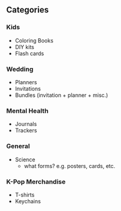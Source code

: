 ## Categories
### Kids
- Coloring Books
- DIY kits
- Flash cards
### Wedding
- Planners
- Invitations
- Bundles (invitation + planner + misc.)
### Mental Health
+ Journals
+ Trackers
### General
- Science
	- what forms? e.g. posters, cards, etc.
### K-Pop Merchandise
- T-shirts
- Keychains